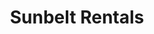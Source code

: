 ---
title: "Sunbelt Rentals"
url: /portland/sunbelt-rentals-northeast-columbia-boulevard/
shop: shop
---